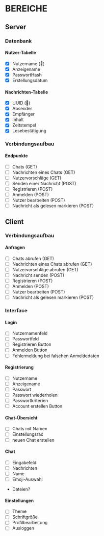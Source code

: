 # BEREICHE

## Server
### Datenbank
#### Nutzer-Tabelle
- [x] Nutzername (🔑)
- [x] Anzeigename
- [x] PasswortHash
- [x] Erstellungsdatum
#### Nachrichten-Tabelle
- [x] UUID (🔑)
- [x] Absender
- [x] Empfänger
- [x] Inhalt
- [x] Zeitstempel
- [x] Lesebestätigung
### Verbindungsaufbau
#### Endpunkte
- [ ] Chats (GET)
- [ ] Nachrichten eines Chats (GET)
- [ ] Nutzervorschläge (GET)
- [ ] Senden einer Nachricht (POST)
- [ ] Registrieren (POST)
- [ ] Anmelden (POST)
- [ ] Nutzer bearbeiten (POST)
- [ ] Nachricht als gelesen markieren (POST)

## Client
### Verbindungsaufbau
#### Anfragen
- [ ] Chats abrufen (GET)
- [ ] Nachrichten eines Chats abrufen (GET)
- [ ] Nutzervorschläge abrufen (GET)
- [ ] Nachricht senden (POST)
- [ ] Registrieren (POST)
- [ ] Anmelden (POST)
- [ ] Nutzer bearbeiten (POST)
- [ ] Nachricht als gelesen markieren (POST)
### Interface
#### Login
- [ ] Nutzernamenfeld
- [ ] Passwortfeld
- [ ] Registrieren Button
- [ ] Anmelden Button
- [ ] Fehlermeldung bei falschen Anmeldedaten
#### Registrierung
- [ ] Nutzername
- [ ] Anzeigename
- [ ] Passwort
- [ ] Passwort wiederholen
- [ ] Passwortkriterien
- [ ] Account erstellen Button
#### Chat-Übersicht
- [ ] Chats mit Namen
- [ ] Einstellungsrad
- [ ] neuen Chat erstellen
#### Chat
- [ ] Eingabefeld
- [ ] Nachrichten
- [ ] Name
- [ ] Emoji-Auswahl
- Dateien?
#### Einstellungen
- [ ] Theme
- [ ] Schriftgröße
- [ ] Profilbearbeitung
- [ ] Ausloggen